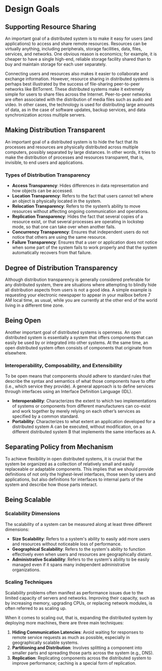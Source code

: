 # Design Goals

## Supporting Resource Sharing

An important goal of a distributed system is to make it easy for users (and applications) to access and share remote resources. Resources can be virtually anything, including peripherals, storage facilities, data, files, services, and networks. One obvious reason is economics; for example, it is cheaper to have a single high-end, reliable storage facility shared than to buy and maintain storage for each user separately.

Connecting users and resources also makes it easier to collaborate and exchange information. However, resource sharing in distributed systems is perhaps best illustrated by the success of file-sharing peer-to-peer networks like BitTorrent. These distributed systems make it extremely simple for users to share files across the Internet. Peer-to-peer networks are often associated with the distribution of media files such as audio and video. In other cases, the technology is used for distributing large amounts of data, as in the case of software updates, backup services, and data synchronization across multiple servers.

## Making Distribution Transparent

An important goal of a distributed system is to hide the fact that its processes and resources are physically distributed across multiple computers, possibly separated by large distances. In other words, it tries to make the distribution of processes and resources transparent, that is, invisible, to end users and applications.

### Types of Distribution Transparency

- **Access Transparency**: Hides differences in data representation and how objects can be accessed.
- **Location Transparency**: Refers to the fact that users cannot tell where an object is physically located in the system.
- **Relocation Transparency**: Refers to the system’s ability to move resources without affecting ongoing communication and operations.
- **Replication Transparency**: Hides the fact that several copies of a resource exist, or that several processes are operating in lockstep mode, so that one can take over when another fails.
- **Concurrency Transparency**: Ensures that independent users do not notice that others are using the same resource.
- **Failure Transparency**: Ensures that a user or application does not notice when some part of the system fails to work properly and that the system automatically recovers from that failure.

## Degree of Distribution Transparency

Although distribution transparency is generally considered preferable for any distributed system, there are situations where attempting to blindly hide all distribution aspects from users is not a good idea. A simple example is requesting your electronic newspaper to appear in your mailbox before 7 AM local time, as usual, while you are currently at the other end of the world living in a different time zone.

## Being Open

Another important goal of distributed systems is openness. An open distributed system is essentially a system that offers components that can easily be used by or integrated into other systems. At the same time, an open distributed system often consists of components that originate from elsewhere.

### Interoperability, Composability, and Extensibility

To be open means that components should adhere to standard rules that describe the syntax and semantics of what those components have to offer (i.e., which service they provide). A general approach is to define services through interfaces using an Interface Definition Language (IDL).

- **Interoperability**: Characterizes the extent to which two implementations of systems or components from different manufacturers can co-exist and work together by merely relying on each other’s services as specified by a common standard.
- **Portability**: Characterizes to what extent an application developed for a distributed system A can be executed, without modification, on a different distributed system B that implements the same interfaces as A.

## Separating Policy from Mechanism

To achieve flexibility in open distributed systems, it is crucial that the system be organized as a collection of relatively small and easily replaceable or adaptable components. This implies that we should provide definitions of not only the highest-level interfaces, those seen by users and applications, but also definitions for interfaces to internal parts of the system and describe how those parts interact.

## Being Scalable

### Scalability Dimensions

The scalability of a system can be measured along at least three different dimensions:

- **Size Scalability**: Refers to a system's ability to easily add more users and resources without noticeable loss of performance.
- **Geographical Scalability**: Refers to the system's ability to function effectively even when users and resources are geographically distant.
- **Administrative Scalability**: Refers to the system's ability to be easily managed even if it spans many independent administrative organizations.

### Scaling Techniques

Scalability problems often manifest as performance issues due to the limited capacity of servers and networks. Improving their capacity, such as by increasing memory, upgrading CPUs, or replacing network modules, is often referred to as scaling up.

When it comes to scaling out, that is, expanding the distributed system by deploying more machines, there are three main techniques:

1. **Hiding Communication Latencies**: Avoid waiting for responses to remote service requests as much as possible, especially in geographically scalable systems.
2. **Partitioning and Distribution**: Involves splitting a component into smaller parts and spreading those parts across the system (e.g., DNS).
3. **Replication**: Replicating components across the distributed system to improve performance; caching is a special form of replication.
